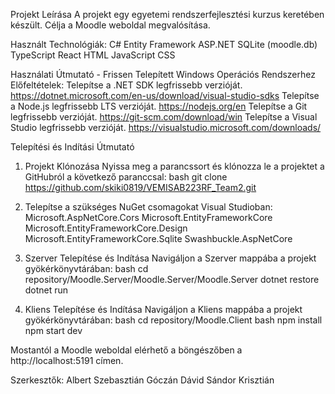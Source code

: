 Projekt Leírása
A projekt egy egyetemi rendszerfejlesztési kurzus keretében készült. Célja a Moodle weboldal megvalósítása.

Használt Technológiák:
C# 
Entity Framework
ASP.NET
SQLite (moodle.db)
TypeScript
React
HTML
JavaScript
CSS


Használati Útmutató - Frissen Telepített Windows Operációs Rendszerhez
Előfeltételek:
Telepítse a .NET SDK legfrissebb verzióját. https://dotnet.microsoft.com/en-us/download/visual-studio-sdks
Telepítse a Node.js legfrissebb LTS verzióját. https://nodejs.org/en
Telepítse a Git legfrissebb verzióját. https://git-scm.com/download/win
Telepítse a Visual Studio legfrissebb verzióját. https://visualstudio.microsoft.com/downloads/

Telepítési és Indítási Útmutató
1. Projekt Klónozása
Nyissa meg a parancssort és klónozza le a projektet a GitHubról a következő paranccsal:
bash
git clone https://github.com/skiki0819/VEMISAB223RF_Team2.git

2. Telepítse a szükséges NuGet csomagokat Visual Studioban:
Microsoft.AspNetCore.Cors
Microsoft.EntityFrameworkCore
Microsoft.EntityFrameworkCore.Design
Microsoft.EntityFrameworkCore.Sqlite
Swashbuckle.AspNetCore

3. Szerver Telepítése és Indítása
Navigáljon a Szerver mappába a projekt gyökérkönyvtárában:
bash
cd repository/Moodle.Server/Moodle.Server/Moodle.Server
dotnet restore
dotnet run

4. Kliens Telepítése és Indítása
Navigáljon a Kliens mappába a projekt gyökérkönyvtárában:
bash
cd repository/Moodle.Client
bash
npm install
npm start dev

Mostantól a Moodle weboldal elérhető a böngészőben a http://localhost:5191 címen.

Szerkesztők:
Albert Szebasztián
Góczán Dávid
Sándor Krisztián






